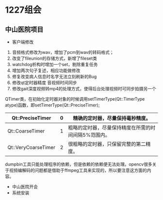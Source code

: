 # 1227组会

## 中山医院项目

- 客户端修改

1. 音频格式修改为wav，增加了pcm到wav的转码格式；
2. 改变了fileunion的存储方式，新增了fileset类
3. watchdog析构时增加一个set，剔除重复任务
4. 增加两次句子复述，相应功能做修改
5. 修复改变病人信息时名字无法立刻刷新的Bug
6. 修改qt定时器精度 音视频时间同步
7. 修改gait深度视频转mp4的处理方式，使得后台处理视频时可同步拍摄另一个

QTimer类，在初始化定时器对象的时候调用setTimerType(Qt::TimerType atype)函数，即setTimerType(Qt::PreciseTimer); 

| Qt::PreciseTimer    | 0    | 精确的定时器，尽量保持毫秒精度。                     |
| ------------------- | ---- | ---------------------------------------------------- |
| Qt::CoarseTimer     | 1    | 粗略的定时器，尽量保持精度在所需的时间间隔5%范围内。 |
| Qt::VeryCoarseTimer | 2    | 很粗略的定时器，只保留完整的第二精度。               |

dumpbin工具只能处理程序的依赖，但是依赖的依赖便无法处理。opencv很多关于视频编解码的问题都是借助于ffmpeg工具来实现的，所以要注意这方面的内容。

- 中山医院开会
- 系统安装

